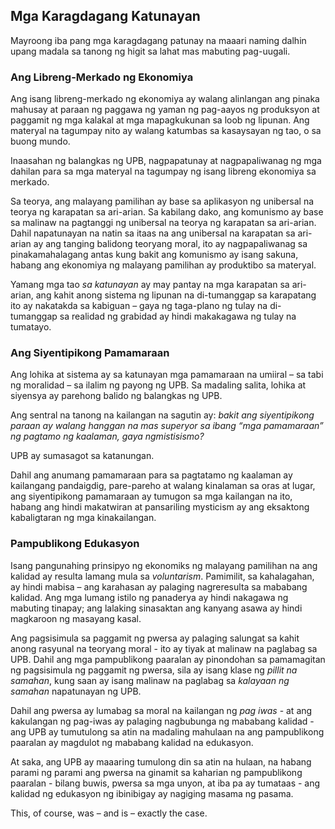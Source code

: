 ## Mga Karagdagang Katunayan

Mayroong iba pang mga karagdagang patunay na maaari naming dalhin upang madala sa tanong ng higit sa lahat mas mabuting pag-uugali.

### Ang Libreng-Merkado ng Ekonomiya

Ang isang libreng-merkado ng ekonomiya ay walang alinlangan ang pinaka mahusay at paraan ng paggawa ng yaman ng pag-aayos ng produksyon at paggamit ng mga kalakal at mga mapagkukunan sa loob ng lipunan. Ang materyal na tagumpay nito ay walang katumbas sa kasaysayan ng tao, o sa buong mundo.

Inaasahan ng balangkas ng UPB, nagpapatunay at nagpapaliwanag ng mga dahilan para sa mga materyal na tagumpay ng isang libreng ekonomiya sa merkado.

Sa teorya, ang malayang pamilihan ay base sa aplikasyon ng unibersal na teorya ng karapatan sa ari-arian. Sa kabilang dako, ang komunismo ay base sa malinaw na pagtanggi ng unibersal na teorya ng karapatan sa ari-arian. Dahil napatunayan na natin sa itaas na ang unibersal na karapatan sa ari-arian ay ang tanging balidong teoryang moral, ito ay nagpapaliwanag sa pinakamahalagang antas kung bakit ang komunismo ay isang sakuna, habang ang ekonomiya ng malayang pamilihan ay produktibo sa materyal.

Yamang mga tao *sa katunayan* ay may pantay na mga karapatan sa ari-arian, ang kahit anong sistema ng lipunan na di-tumanggap sa karapatang ito ay nakatakda sa kabiguan – gaya ng taga-plano ng tulay na di-tumanggap sa realidad ng grabidad ay hindi makakagawa ng tulay na tumatayo.

### Ang Siyentipikong Pamamaraan

Ang lohika at sistema ay sa katunayan mga pamamaraan na umiiral – sa tabi ng moralidad – sa ilalim ng payong ng UPB. Sa madaling salita, lohika at siyensya ay parehong balido ng balangkas ng UPB.

Ang sentral na tanong na kailangan na sagutin ay: *bakit ang siyentipikong paraan ay walang hanggan na mas superyor sa ibang “mga pamamaraan” ng pagtamo ng kaalaman, gaya ngmistisismo?*

UPB ay sumasagot sa katanungan.

Dahil ang anumang pamamaraan para sa pagtatamo ng kaalaman ay kailangang pandaigdig, pare-pareho at walang kinalaman sa oras at lugar, ang siyentipikong pamamaraan ay tumugon sa mga kailangan na ito, habang ang hindi makatwiran at pansariling mysticism ay ang eksaktong kabaligtaran ng mga kinakailangan.

### Pampublikong Edukasyon

Isang pangunahing prinsipyo ng ekonomiks ng malayang pamilihan na ang kalidad ay resulta lamang mula sa *voluntarism*. Pamimilit, sa kahalagahan, ay hindi mabisa – ang karahasan ay palaging nagreresulta sa mababang kalidad. Ang mga lumang istilo ng panaderya ay hindi nakagawa ng mabuting tinapay; ang lalaking sinasaktan ang kanyang asawa ay hindi magkaroon ng masayang kasal.

Ang pagsisimula sa paggamit ng pwersa ay palaging salungat sa kahit anong rasyunal na teoryang moral - ito ay tiyak at malinaw na paglabag sa UPB. Dahil ang mga pampublikong paaralan ay pinondohan sa pamamagitan ng pagsisimula ng paggamit ng pwersa, sila ay isang klase ng *pillit na samahan*, kung saan ay isang malinaw na paglabag sa *kalayaan ng samahan* napatunayan ng UPB.

Dahil ang pwersa ay lumabag sa moral na kailangan ng *pag iwas* - at ang kakulangan ng pag-iwas ay palaging nagbubunga ng mababang kalidad - ang UPB ay tumutulong sa atin na madaling mahulaan na ang pampublikong paaralan ay magdulot ng mababang kalidad na edukasyon.

At saka, ang UPB ay maaaring tumulong din sa atin na hulaan, na habang parami ng parami ang pwersa na ginamit sa kaharian ng pampublikong paaralan - bilang buwis, pwersa sa mga unyon, at iba pa ay tumataas - ang kalidad ng edukasyon ng ibinibigay ay nagiging masama ng pasama.

This, of course, was – and is – exactly the case.